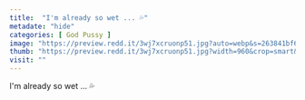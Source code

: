 ```yaml
---
title:  "I'm already so wet ... 💦"
metadate: "hide"
categories: [ God Pussy ]
image: "https://preview.redd.it/3wj7xcruonp51.jpg?auto=webp&s=263841bf6c02fe9198021cc6d16ac9e76dd6bf94"
thumb: "https://preview.redd.it/3wj7xcruonp51.jpg?width=960&crop=smart&auto=webp&s=34b6f29759450462fc5c3b757760683aeeba99d5"
visit: ""
---
```

I'm already so wet ... 💦
